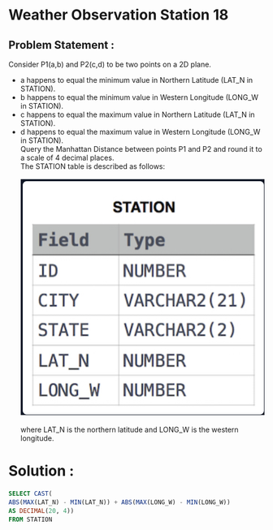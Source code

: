 # Weather Observation Station 18
## Problem Statement :
Consider P1(a,b) and P2(c,d)  to be two points on a 2D plane.<br>
- a happens to equal the minimum value in Northern Latitude (LAT_N in STATION).<br>
- b happens to equal the minimum value in Western Longitude (LONG_W in STATION).<br>
- c happens to equal the maximum value in Northern Latitude (LAT_N in STATION).<br>
- d happens to equal the maximum value in Western Longitude (LONG_W in STATION).<br>
Query the Manhattan Distance between points P1 and P2 and round it to a scale of 4 decimal places.<br>
The STATION table is described as follows:<br><br>
![](./Images/STATION.PNG)<br><br>
where LAT_N is the northern latitude and LONG_W is the western longitude.<br>

# Solution :
```SQL
SELECT CAST(
ABS(MAX(LAT_N) - MIN(LAT_N)) + ABS(MAX(LONG_W) - MIN(LONG_W)) 
AS DECIMAL(20, 4)) 
FROM STATION
